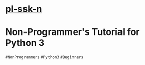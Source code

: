 # [pl-ssk-n](README.md)


# Non-Programmer's Tutorial for Python 3
`#NonProgrammers`
`#Python3`
`#Beginners`


